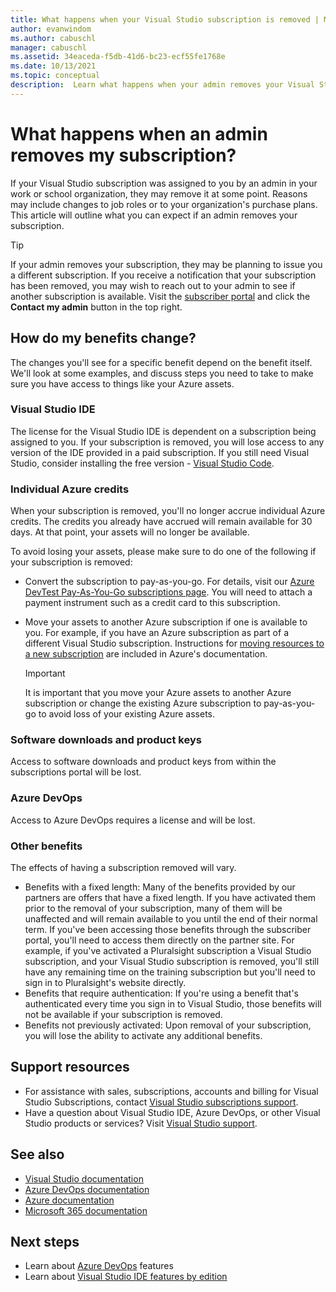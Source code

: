```yaml
---
title: What happens when your Visual Studio subscription is removed | Microsoft Docs
author: evanwindom
ms.author: cabuschl
manager: cabuschl
ms.assetid: 34eaceda-f5db-41d6-bc23-ecf55fe1768e
ms.date: 10/13/2021
ms.topic: conceptual
description:  Learn what happens when your admin removes your Visual Studio subscription.
---
```


# What happens when an admin removes my subscription?
If your Visual Studio subscription was assigned to you by an admin in your work or school organization, they may remove it at some point.  Reasons may include changes to job roles or to your organization's purchase plans.  This article will outline what you can expect if an admin removes your subscription.  

> [!TIP]
> If your admin removes your subscription, they may be planning to issue you a different subscription.  If you receive a notification that your subscription has been removed, you may wish to reach out to your admin to see if another subscription is available. Visit the [subscriber portal](https://my.visualstudio.com) and click the **Contact my admin** button in the top right. 

## How do my benefits change?
The changes you'll see for a specific benefit depend on the benefit itself.  We'll look at some examples, and discuss steps you need to take to make sure you have access to things like your Azure assets. 

### Visual Studio IDE
The license for the Visual Studio IDE is dependent on a subscription being assigned to you.  If your subscription is removed, you will lose access to any version of the IDE provided in a paid subscription.  If you still need Visual Studio, consider installing the free version - [Visual Studio Code](https://code.visualstudio.com/).  

### Individual Azure credits
When your subscription is removed, you'll no longer accrue individual Azure credits.  The credits you already have accrued will remain available for 30 days.  At that point, your assets will no longer be available. 

To avoid losing your assets, please make sure to do one of the following if your subscription is removed:
- Convert the subscription to pay-as-you-go.  For details, visit our [Azure DevTest Pay-As-You-Go subscriptions page](https://azure.microsoft.com/en-us/offers/ms-azr-0023p/).  You will need to attach a payment instrument such as a credit card to this subscription. 
- Move your assets to another Azure subscription if one is available to you.  For example, if you have an Azure subscription as part of a different Visual Studio subscription.  Instructions for [moving resources to a new subscription](/azure/devtest/offer/how-to-change-directory-tenants-visual-studio-azure) are included in Azure's documentation.  

  > [!IMPORTANT]
  > It is important that you move your Azure assets to another Azure subscription or change the existing Azure subscription to pay-as-you-go to avoid loss of your existing Azure assets. 
 
### Software downloads and product keys
Access to software downloads and product keys from within the subscriptions portal will be lost. 

### Azure DevOps
Access to Azure DevOps requires a license and will be lost.   

### Other benefits 
The effects of having a subscription removed will vary.  
- Benefits with a fixed length:  Many of the benefits provided by our partners are offers that have a fixed length.  If you have activated them prior to the removal of your subscription, many of them will be unaffected and will remain available to you until the end of their normal term.  If you've been accessing those benefits through the subscriber portal, you'll need to access them directly on the partner site.  For example, if you've activated a Pluralsight subscription a Visual Studio subscription, and your Visual Studio subscription is removed, you'll still have any remaining time on the training subscription but you'll need to sign in to Pluralsight's website directly. 
- Benefits that require authentication:  If you're using a benefit that's authenticated every time you sign in to Visual Studio, those benefits will not be available if your subscription is removed.  
- Benefits not previously activated: Upon removal of your subscription, you will lose the ability to activate any additional benefits.  

## Support resources
- For assistance with sales, subscriptions, accounts and billing for Visual Studio Subscriptions, contact [Visual Studio subscriptions support](https://my.visualstudio.com/gethelp).
- Have a question about Visual Studio IDE, Azure DevOps, or other Visual Studio products or services?  Visit [Visual Studio support](https://visualstudio.microsoft.com/support/).

## See also
- [Visual Studio documentation](/visualstudio/)
- [Azure DevOps documentation](/azure/devops/)
- [Azure documentation](/azure/)
- [Microsoft 365 documentation](/microsoft-365/)

## Next steps
- Learn about [Azure DevOps](https://azure.microsoft.com/services/devops/) features
- Learn about [Visual Studio IDE features by edition](https://visualstudio.microsoft.com/vs/compare/)